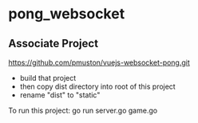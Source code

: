 # pong_websocket

## Associate Project

https://github.com/pmuston/vuejs-websocket-pong.git

- build that project
- then copy dist directory into root of this project
- rename "dist" to "static"

To run this project:
go run server.go game.go
